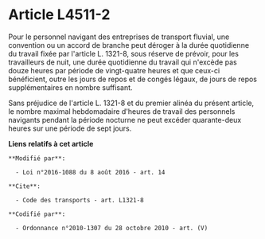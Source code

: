 # Article L4511-2

Pour le personnel navigant des entreprises de transport fluvial, une convention ou un accord de branche peut déroger à la
durée quotidienne du travail fixée par l'article L. 1321-8, sous réserve de prévoir, pour les travailleurs de nuit, une durée
quotidienne du travail qui n'excède pas douze heures par période de vingt-quatre heures et que ceux-ci bénéficient, outre les
jours de repos et de congés légaux, de jours de repos supplémentaires en nombre suffisant.

Sans préjudice de l'article L. 1321-8 et du premier alinéa du présent article, le nombre maximal hebdomadaire d'heures de
travail des personnels navigants pendant la période nocturne ne peut excéder quarante-deux heures sur une période de sept
jours.

**Liens relatifs à cet article**

	**Modifié par**:

	  - Loi n°2016-1088 du 8 août 2016 - art. 14

	**Cite**:

	  - Code des transports - art. L1321-8

	**Codifié par**:

	  - Ordonnance n°2010-1307 du 28 octobre 2010 - art. (V)
